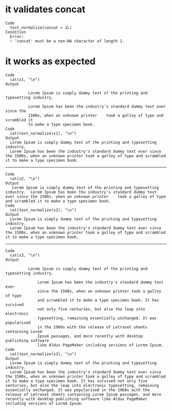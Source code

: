 # it validates concat

    Code
      text_normalize(concat = 1L)
    Condition
      Error:
      ! 'concat' must be a non-NA character of length 1.

# it works as expected

    Code
      cat(x1, "\n")
    Output
      
              Lorem Ipsum is simply dummy text of the printing and typesetting industry.
      
              Lorem Ipsum has been the industry's standard dummy text ever since the
              1500s, when an unknown printer    took a galley of type and scrambled it
              to make a type specimen book. 
    Code
      cat(text_normalize(x1), "\n")
    Output
      Lorem Ipsum is simply dummy text of the printing and typesetting industry.
      Lorem Ipsum has been the industry's standard dummy text ever since the 1500s, when an unknown printer took a galley of type and scrambled it to make a type specimen book. 

---

    Code
      cat(x2, "\n")
    Output
       Lorem Ipsum is simply dummy text of the printing and typesetting industry.  Lorem Ipsum has been the industry's standard dummy text ever since the 1500s, when an unknown printer    took a galley of type and scrambled it to make a type specimen book. 
    Code
      cat(text_normalize(x2), "\n")
    Output
      Lorem Ipsum is simply dummy text of the printing and typesetting industry.
      Lorem Ipsum has been the industry's standard dummy text ever since the 1500s, when an unknown printer took a galley of type and scrambled it to make a type specimen book. 

---

    Code
      cat(x3, "\n")
    Output
      
              Lorem Ipsum is simply dummy text of the printing and typesetting industry.
      
                  Lorem Ipsum has been the industry's standard dummy text ever
                  since the 1500s, when an unknown printer took a galley of type
                  and scrambled it to make a type specimen book. It has survived
                  not only five centuries, but also the leap into electronic
                  typesetting, remaining essentially unchanged. It was popularised
                  in the 1960s with the release of Letraset sheets containing Lorem
                  Ipsum passages, and more recently with desktop publishing software
                  like Aldus PageMaker including versions of Lorem Ipsum. 
    Code
      cat(text_normalize(x3), "\n")
    Output
      Lorem Ipsum is simply dummy text of the printing and typesetting industry.
      Lorem Ipsum has been the industry's standard dummy text ever since the 1500s, when an unknown printer took a galley of type and scrambled it to make a type specimen book. It has survived not only five centuries, but also the leap into electronic typesetting, remaining essentially unchanged. It was popularised in the 1960s with the release of Letraset sheets containing Lorem Ipsum passages, and more recently with desktop publishing software like Aldus PageMaker including versions of Lorem Ipsum. 

